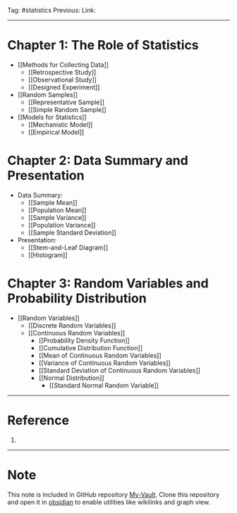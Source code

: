 Tag: #statistics
Previous: 
Link: 

---

# Chapter 1: The Role of Statistics

- [[Methods for Collecting Data]]
	- [[Retrospective Study]]
	- [[Observational Study]]
	- [[Designed Experiment]]
- [[Random Samples]]
	- [[Representative Sample]]
	- [[Simple Random Sample]]
- [[Models for Statistics]]
	- [[Mechanistic Model]]
	- [[Empirical Model]]

# Chapter 2: Data Summary and Presentation

- Data Summary:
	- [[Sample Mean]]
	- [[Population Mean]]
	- [[Sample Variance]]
	- [[Population Variance]]
	- [[Sample Standard Deviation]]
- Presentation:
	- [[Stem-and-Leaf Diagram]]
	- [[Histogram]]

# Chapter 3: Random Variables and Probability Distribution

- [[Random Variables]]
	- [[Discrete Random Variables]]
	- [[Continuous Random Variables]]
		- [[Probability Density Function]]
		- [[Cumulative Distribution Function]]
		- [[Mean of Continuous Random Variables]]
		- [[Variance of Continuous Random Variables]]
		- [[Standard Deviation of Continuous Random Variables]]
		- [[Normal Distribution]]
			- [[Standard Normal Random Variable]]

---

# Reference

1. 

---

# Note

This note is included in GitHub repository [My-Vault](https://github.com/LittleD3092/My-Vault.git). Clone this repository and open it in [obsidian](https://obsidian.md/) to enable utilities like wikilinks and graph view.